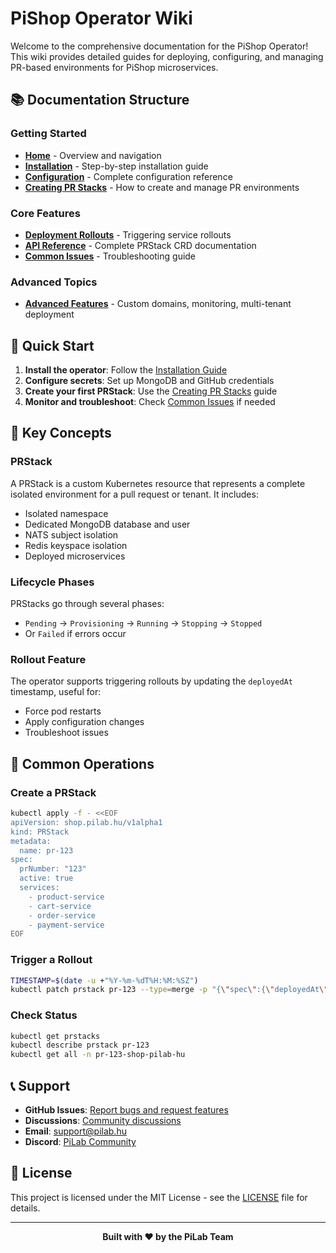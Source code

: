 # PiShop Operator Wiki

Welcome to the comprehensive documentation for the PiShop Operator! This wiki provides detailed guides for deploying, configuring, and managing PR-based environments for PiShop microservices.

## 📚 Documentation Structure

### Getting Started
- **[Home](Home)** - Overview and navigation
- **[Installation](Installation)** - Step-by-step installation guide
- **[Configuration](Configuration)** - Complete configuration reference
- **[Creating PR Stacks](Creating-PR-Stacks)** - How to create and manage PR environments

### Core Features
- **[Deployment Rollouts](Deployment-Rollouts)** - Triggering service rollouts
- **[API Reference](API-Reference)** - Complete PRStack CRD documentation
- **[Common Issues](Common-Issues)** - Troubleshooting guide

### Advanced Topics
- **[Advanced Features](Advanced-Features)** - Custom domains, monitoring, multi-tenant deployment

## 🚀 Quick Start

1. **Install the operator**: Follow the [Installation Guide](Installation)
2. **Configure secrets**: Set up MongoDB and GitHub credentials
3. **Create your first PRStack**: Use the [Creating PR Stacks](Creating-PR-Stacks) guide
4. **Monitor and troubleshoot**: Check [Common Issues](Common-Issues) if needed

## 📖 Key Concepts

### PRStack
A PRStack is a custom Kubernetes resource that represents a complete isolated environment for a pull request or tenant. It includes:
- Isolated namespace
- Dedicated MongoDB database and user
- NATS subject isolation
- Redis keyspace isolation
- Deployed microservices

### Lifecycle Phases
PRStacks go through several phases:
- `Pending` → `Provisioning` → `Running` → `Stopping` → `Stopped`
- Or `Failed` if errors occur

### Rollout Feature
The operator supports triggering rollouts by updating the `deployedAt` timestamp, useful for:
- Force pod restarts
- Apply configuration changes
- Troubleshoot issues

## 🔧 Common Operations

### Create a PRStack
```bash
kubectl apply -f - <<EOF
apiVersion: shop.pilab.hu/v1alpha1
kind: PRStack
metadata:
  name: pr-123
spec:
  prNumber: "123"
  active: true
  services:
    - product-service
    - cart-service
    - order-service
    - payment-service
EOF
```

### Trigger a Rollout
```bash
TIMESTAMP=$(date -u +"%Y-%m-%dT%H:%M:%SZ")
kubectl patch prstack pr-123 --type=merge -p "{\"spec\":{\"deployedAt\":\"$TIMESTAMP\"}}"
```

### Check Status
```bash
kubectl get prstacks
kubectl describe prstack pr-123
kubectl get all -n pr-123-shop-pilab-hu
```

## 📞 Support

- **GitHub Issues**: [Report bugs and request features](https://github.com/pilab-dev/pishop-operator/issues)
- **Discussions**: [Community discussions](https://github.com/pilab-dev/pishop-operator/discussions)
- **Email**: support@pilab.hu
- **Discord**: [PiLab Community](https://discord.gg/pilab)

## 📄 License

This project is licensed under the MIT License - see the [LICENSE](https://github.com/pilab-dev/pishop-operator/blob/main/LICENSE) file for details.

---

<div align="center">
  <strong>Built with ❤️ by the PiLab Team</strong>
</div>
